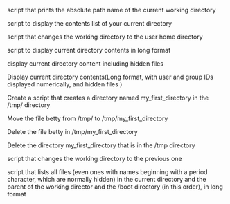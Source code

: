 script that prints the absolute path name of the current working directory

script to display the contents list of your current directory

script that changes the working directory to the user home directory

script to display current directory contents in long format

display current directory content including hidden files

Display current directory contents(Long format, with user and group IDs displayed numerically, and hidden files )

Create a script that creates a directory named my_first_directory in the /tmp/ directory

Move the file betty from /tmp/ to /tmp/my_first_directory

Delete the file betty in /tmp/my_first_directory

Delete the directory my_first_directory that is in the /tmp directory

script that changes the working directory to the previous one

script that lists all files (even ones with names beginning with a period character, which are normally hidden) in the current directory and the parent of the working director and the /boot directory (in this order), in long format

